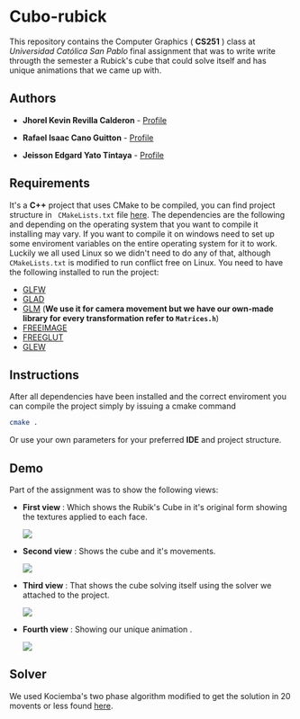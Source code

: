 # Cubo-rubick

This repository contains the Computer Graphics ( **CS251** ) class at *Universidad Católica San Pablo*  final assignment that was to write write througth the semester a Rubick's cube that could solve itself and has unique animations that we came up with.

## Authors

- **Jhorel Kevin Revilla Calderon** - [Profile](https://github.com/jhorelrevilla)

- **Rafael Isaac Cano Guitton** - [Profile](https://github.com/rafaelcanoguitton)

- **Jeisson Edgard Yato Tintaya** - [Profile](https://github.com/JYato)

## Requirements

It's a **C++** project that uses CMake to be compiled, you can find project structure in ` CMakeLists.txt` file [here](CMakeLists.txt). The dependencies are the following and depending on the operating system that you want to compile it installing may vary. If you want to compile it on windows need to set up some enviroment variables on the entire operating system for it to work. Luckily we all used Linux so we didn't need to do any of that, although `CMakeLists.txt` is modified to run conflict free on Linux. You need to have the following installed to run the project: 

* [GLFW](https://www.glfw.org/)
* [GLAD](https://github.com/Dav1dde/glad)
* [GLM](https://github.com/g-truc/glm) (**We use it for camera movement but we have our own-made library for every transformation refer to `Matrices.h`**)
* [FREEIMAGE](https://freeimage.sourceforge.io/)
* [FREEGLUT](http://freeglut.sourceforge.net/)
* [GLEW](http://glew.sourceforge.net/)

## Instructions

After all dependencies have been installed and the correct enviroment you can compile the project simply by issuing a cmake command

```bash
cmake .
```

Or use your own parameters for your preferred **IDE** and project structure.

## Demo

Part of the assignment was to show the following views:

- **First view** : Which shows the Rubik's Cube in it's original form showing the textures applied to each face.
  
  ![](https://media.giphy.com/media/DFXnvH0v14d1YR323U/giphy.gif)

- **Second view** : Shows the cube and it's movements.
  
  ![](https://media.giphy.com/media/rZ9dcvcAZbEr5roWUb/giphy.gif)

- **Third view** : That shows the cube solving itself using the solver we attached to the project.
  
  ![](https://media.giphy.com/media/TdXsvvPIlxD8PqVpyq/giphy.gif)

- **Fourth view** : Showing our unique animation .
  
  ![](https://media.giphy.com/media/pWuPqLuHqYD90HEKYl/giphy.gif)

## Solver

We used Kociemba's two phase algorithm modified to get the solution in 20 movents or less found [here](https://github.com/muodov/kociemba/tree/master/kociemba/ckociemba).
